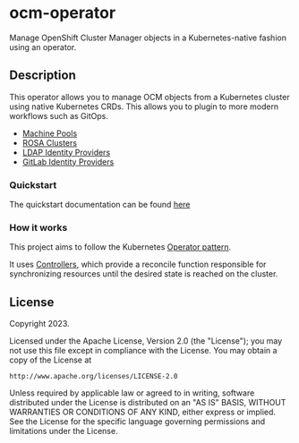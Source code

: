 # ocm-operator

Manage OpenShift Cluster Manager objects in a Kubernetes-native fashion using 
an operator.


## Description

This operator allows you to manage OCM objects from a Kubernetes cluster using 
native Kubernetes CRDs.  This allows you to plugin to more modern workflows such 
as GitOps.

* [Machine Pools](https://docs.openshift.com/rosa/rosa_cluster_admin/rosa_nodes/rosa-nodes-machinepools-about.html#machine-pools)
* [ROSA Clusters](https://docs.openshift.com/rosa/welcome/index.html)
* [LDAP Identity Providers](https://docs.openshift.com/rosa/rosa_install_access_delete_clusters/rosa-sts-config-identity-providers.html#config-ldap-idp_rosa-sts-config-identity-providers)
* [GitLab Identity Providers](https://mobb.ninja/docs/idp/gitlab/)


### Quickstart

The quickstart documentation can be found [here](docs/quickstart.md)


### How it works
This project aims to follow the Kubernetes [Operator pattern](https://kubernetes.io/docs/concepts/extend-kubernetes/operator/).

It uses [Controllers](https://kubernetes.io/docs/concepts/architecture/controller/),
which provide a reconcile function responsible for synchronizing resources until the desired state is reached on the cluster.


## License

Copyright 2023.

Licensed under the Apache License, Version 2.0 (the "License");
you may not use this file except in compliance with the License.
You may obtain a copy of the License at

    http://www.apache.org/licenses/LICENSE-2.0

Unless required by applicable law or agreed to in writing, software
distributed under the License is distributed on an "AS IS" BASIS,
WITHOUT WARRANTIES OR CONDITIONS OF ANY KIND, either express or implied.
See the License for the specific language governing permissions and
limitations under the License.

